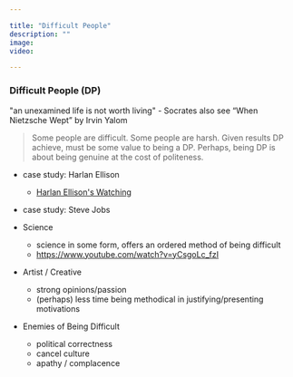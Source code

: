 ```yaml
---

title: "Difficult People"
description: ""
image:
video:

---
```


### Difficult People (DP)

"an unexamined life is not worth living"
\- Socrates also see “When Nietzsche Wept” by Irvin Yalom

> Some people are difficult.
> Some people are harsh.
> Given results DP achieve, must be some value to being a DP.
> Perhaps, being DP is about being genuine at the cost of politeness.

- case study: Harlan Ellison
	- [Harlan Ellison's Watching](https://www.youtube.com/watch?v=ys5JtmliHvU&list=TLPQMDMwODIwMjF7Oi4bRIjcag&index=18)

- case study: Steve Jobs

- Science
	- science in some form, offers an ordered method of being difficult
	- https://www.youtube.com/watch?v=yCsgoLc_fzI

- Artist / Creative
	- strong opinions/passion
	- (perhaps) less time being methodical in justifying/presenting motivations

- Enemies of Being Difficult
	- political correctness
	- cancel culture
	- apathy / complacence
